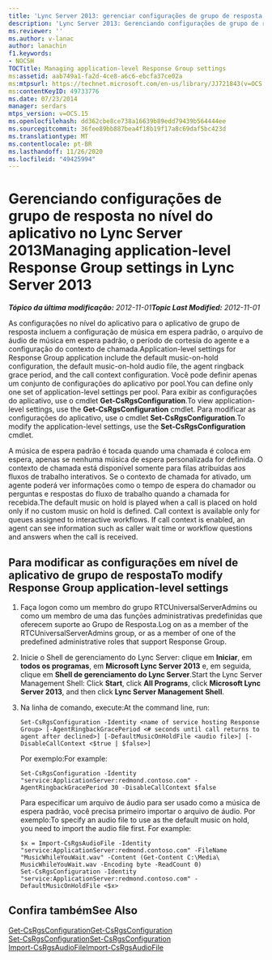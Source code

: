 ```yaml
---
title: 'Lync Server 2013: gerenciar configurações de grupo de resposta no nível do aplicativo'
description: 'Lync Server 2013: Gerenciando configurações de grupo de resposta em nível de aplicativo.'
ms.reviewer: ''
ms.author: v-lanac
author: lanachin
f1.keywords:
- NOCSH
TOCTitle: Managing application-level Response Group settings
ms:assetid: aab749a1-fa2d-4ce8-a6c6-ebcfa37ce02a
ms:mtpsurl: https://technet.microsoft.com/en-us/library/JJ721843(v=OCS.15)
ms:contentKeyID: 49733776
ms.date: 07/23/2014
manager: serdars
mtps_version: v=OCS.15
ms.openlocfilehash: dd362cbe8ce738a16639b89edd79439b564444ee
ms.sourcegitcommit: 36fee89bb887bea4f18b19f17a8c69daf5bc423d
ms.translationtype: MT
ms.contentlocale: pt-BR
ms.lasthandoff: 11/26/2020
ms.locfileid: "49425994"
---
```

# <a name="managing-application-level-response-group-settings-in-lync-server-2013"></a><span data-ttu-id="d3fc9-103">Gerenciando configurações de grupo de resposta no nível do aplicativo no Lync Server 2013</span><span class="sxs-lookup"><span data-stu-id="d3fc9-103">Managing application-level Response Group settings in Lync Server 2013</span></span>

<div data-xmlns="http://www.w3.org/1999/xhtml">

<div class="topic" data-xmlns="http://www.w3.org/1999/xhtml" data-msxsl="urn:schemas-microsoft-com:xslt" data-cs="https://msdn.microsoft.com/">

<div data-asp="https://msdn2.microsoft.com/asp">



</div>

<div id="mainSection">

<div id="mainBody"><span data-ttu-id="d3fc9-104">

<span> </span></span><span class="sxs-lookup"><span data-stu-id="d3fc9-104">

<span> </span></span></span>

<span data-ttu-id="d3fc9-105">_**Tópico da última modificação:** 2012-11-01_</span><span class="sxs-lookup"><span data-stu-id="d3fc9-105">_**Topic Last Modified:** 2012-11-01_</span></span>

<span data-ttu-id="d3fc9-106">As configurações no nível do aplicativo para o aplicativo de grupo de resposta incluem a configuração de música em espera padrão, o arquivo de áudio de música em espera padrão, o período de cortesia do agente e a configuração do contexto de chamada.</span><span class="sxs-lookup"><span data-stu-id="d3fc9-106">Application-level settings for Response Group application include the default music-on-hold configuration, the default music-on-hold audio file, the agent ringback grace period, and the call context configuration.</span></span> <span data-ttu-id="d3fc9-107">Você pode definir apenas um conjunto de configurações do aplicativo por pool.</span><span class="sxs-lookup"><span data-stu-id="d3fc9-107">You can define only one set of application-level settings per pool.</span></span> <span data-ttu-id="d3fc9-108">Para exibir as configurações do aplicativo, use o cmdlet **Get-CsRgsConfiguration**.</span><span class="sxs-lookup"><span data-stu-id="d3fc9-108">To view application-level settings, use the **Get-CsRgsConfiguration** cmdlet.</span></span> <span data-ttu-id="d3fc9-109">Para modificar as configurações do aplicativo, use o cmdlet **Set-CsRgsConfiguration**.</span><span class="sxs-lookup"><span data-stu-id="d3fc9-109">To modify the application-level settings, use the **Set-CsRgsConfiguration** cmdlet.</span></span>

<span data-ttu-id="d3fc9-p102">A música de espera padrão é tocada quando uma chamada é coloca em espera, apenas se nenhuma música de espera personalizada for definida. O contexto de chamada está disponível somente para filas atribuídas aos fluxos de trabalho interativos. Se o contexto de chamada for ativado, um agente poderá ver informações como o tempo de espera do chamador ou perguntas e respostas do fluxo de trabalho quando a chamada for recebida.</span><span class="sxs-lookup"><span data-stu-id="d3fc9-p102">The default music on hold is played when a call is placed on hold only if no custom music on hold is defined. Call context is available only for queues assigned to interactive workflows. If call context is enabled, an agent can see information such as caller wait time or workflow questions and answers when the call is received.</span></span>

<div>

## <a name="to-modify-response-group-application-level-settings"></a><span data-ttu-id="d3fc9-113">Para modificar as configurações em nível de aplicativo de grupo de resposta</span><span class="sxs-lookup"><span data-stu-id="d3fc9-113">To modify Response Group application-level settings</span></span>

1.  <span data-ttu-id="d3fc9-114">Faça logon como um membro do grupo RTCUniversalServerAdmins ou como um membro de uma das funções administrativas predefinidas que oferecem suporte ao Grupo de Resposta.</span><span class="sxs-lookup"><span data-stu-id="d3fc9-114">Log on as a member of the RTCUniversalServerAdmins group, or as a member of one of the predefined administrative roles that support Response Group.</span></span>

2.  <span data-ttu-id="d3fc9-115">Inicie o Shell de gerenciamento do Lync Server: clique em **Iniciar**, em **todos os programas**, em **Microsoft Lync Server 2013** e, em seguida, clique em **Shell de gerenciamento do Lync Server**.</span><span class="sxs-lookup"><span data-stu-id="d3fc9-115">Start the Lync Server Management Shell: Click **Start**, click **All Programs**, click **Microsoft Lync Server 2013**, and then click **Lync Server Management Shell**.</span></span>

3.  <span data-ttu-id="d3fc9-116">Na linha de comando, execute:</span><span class="sxs-lookup"><span data-stu-id="d3fc9-116">At the command line, run:</span></span>
    
        Set-CsRgsConfiguration -Identity <name of service hosting Response Group> [-AgentRingbackGracePeriod <# seconds until call returns to agent after declined>] [-DefaultMusicOnHoldFile <audio file>] [-DisableCallContext <$true | $false>]
    
    <span data-ttu-id="d3fc9-117">Por exemplo:</span><span class="sxs-lookup"><span data-stu-id="d3fc9-117">For example:</span></span>
    
        Set-CsRgsConfiguration -Identity "service:ApplicationServer:redmond.contoso.com" -AgentRingbackGracePeriod 30 -DisableCallContext $false
    
    <span data-ttu-id="d3fc9-p103">Para especificar um arquivo de áudio para ser usado como a música de espera padrão, você precisa primeiro importar o arquivo de áudio. Por exemplo:</span><span class="sxs-lookup"><span data-stu-id="d3fc9-p103">To specify an audio file to use as the default music on hold, you need to import the audio file first. For example:</span></span>
    
        $x = Import-CsRgsAudioFile -Identity "service:ApplicationServer:redmond.contoso.com" -FileName "MusicWhileYouWait.wav" -Content (Get-Content C:\Media\ MusicWhileYouWait.wav -Encoding byte -ReadCount 0)
        Set-CsRgsConfiguration -Identity "service:ApplicationServer:redmond.contoso.com" -DefaultMusicOnHoldFile <$x>

</div>

<div>

## <a name="see-also"></a><span data-ttu-id="d3fc9-120">Confira também</span><span class="sxs-lookup"><span data-stu-id="d3fc9-120">See Also</span></span>


[<span data-ttu-id="d3fc9-121">Get-CsRgsConfiguration</span><span class="sxs-lookup"><span data-stu-id="d3fc9-121">Get-CsRgsConfiguration</span></span>](https://docs.microsoft.com/powershell/module/skype/Get-CsRgsConfiguration)  
[<span data-ttu-id="d3fc9-122">Set-CsRgsConfiguration</span><span class="sxs-lookup"><span data-stu-id="d3fc9-122">Set-CsRgsConfiguration</span></span>](https://docs.microsoft.com/powershell/module/skype/Set-CsRgsConfiguration)  
[<span data-ttu-id="d3fc9-123">Import-CsRgsAudioFile</span><span class="sxs-lookup"><span data-stu-id="d3fc9-123">Import-CsRgsAudioFile</span></span>](https://docs.microsoft.com/powershell/module/skype/Import-CsRgsAudioFile)  
  

<span data-ttu-id="d3fc9-124"></div>

</div>

<span> </span>

</div>

</div>

</span><span class="sxs-lookup"><span data-stu-id="d3fc9-124"></div>

</div>

<span> </span>

</div>

</div>

</span></span></div>

